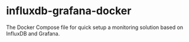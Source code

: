 # influxdb-grafana-docker
The Docker Compose file for quick setup a monitoring solution based on InfluxDB and Grafana.
